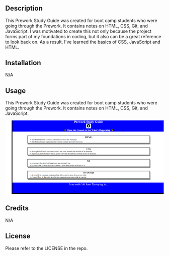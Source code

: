 # <Your-Project-Title>

## Description

This Prework Study Guide was created for boot camp students who were going through the Prework. It contains notes on HTML, CSS, Git, and JavaScript. I was motivated to create this not only because the project forms part of my foundations in coding, but it also can be a great reference to look back on. As a result, I've learned the basics of CSS, JavaScript and HTML.

## Installation

N/A

## Usage

This Prework Study Guide was created for boot camp students who were going through the Prework. It contains notes on HTML, CSS, Git, and JavaScript.

![alt text](assets/images/screenshot.png)

## Credits

N/A

## License

Please refer to the LICENSE in the repo.
